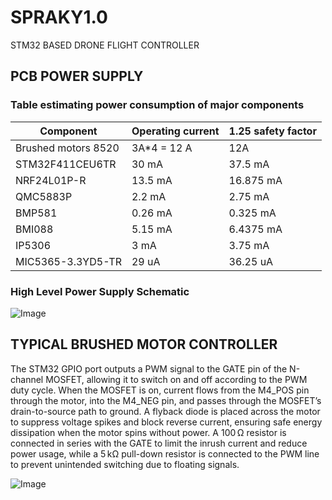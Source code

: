 # SPRAKY1.0
STM32 BASED DRONE FLIGHT CONTROLLER 






## PCB POWER SUPPLY 

### Table estimating power consumption of major components
| Component   | Operating current | 1.25 safety factor  |
| ------------- | ------------- | ------------- |
| Brushed motors 8520 | 3A*4 = 12 A  | 12A  |
| STM32F411CEU6TR | 30 mA  |  37.5 mA  |
| NRF24L01P-R | 13.5 mA  | 16.875 mA  |
| QMC5883P | 2.2 mA  | 2.75 mA  |
| BMP581 | 0.26 mA  | 0.325 mA  |
| BMI088 | 5.15 mA  | 6.4375 mA  |
| IP5306 | 3 mA  | 3.75 mA  |
| MIC5365-3.3YD5-TR | 29 uA | 36.25 uA |


### High Level Power Supply Schematic
![Image](https://github.com/user-attachments/assets/e67e70c4-7239-43a3-a4e8-4d791ccce274)


## TYPICAL BRUSHED MOTOR CONTROLLER

The STM32 GPIO port outputs a PWM signal to the GATE pin of the N-channel MOSFET, allowing it to switch on and off according to the PWM duty cycle. When the MOSFET is on, current flows from the M4_POS pin through the motor, into the M4_NEG pin, and passes through the MOSFET’s drain-to-source path to ground. A flyback diode is placed across the motor to suppress voltage spikes and block reverse current, ensuring safe energy dissipation when the motor spins without power. A 100 Ω resistor is connected in series with the GATE to limit the inrush current and reduce power usage, while a 5 kΩ pull-down resistor is connected to the PWM line to prevent unintended switching due to floating signals.

![Image](https://github.com/user-attachments/assets/b17fa8ce-dfe2-4bfa-8981-9aa05600d982)


